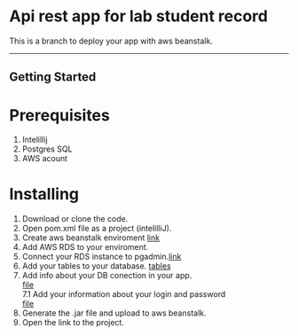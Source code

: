 # Api rest app for lab student record
This is a branch to deploy your app with aws beanstalk.

---

## Getting Started

# Prerequisites
1. Intelillij
2. Postgres SQL
3. AWS acount

# Installing
1. Download or clone the code.
2. Open  pom.xml file as a project (intelilliJ).
3. Create aws beanstalk enviroment [link](https://docs.aws.amazon.com/elasticbeanstalk/latest/dg/java-getstarted.html)
4. Add AWS RDS to your enviroment.
5. Connect your RDS instance to pgadmin.[link](https://docs.aws.amazon.com/AmazonRDS/latest/UserGuide/USER_ConnectToPostgreSQLInstance.html)
6. Add your tables to your database. [tables](https://github.com/josebuenogar1/laboratoryStudents/blob/main/README.md#database)
7. Add info about your DB conection in your app. <br/>
   [file](https://github.com/josebuenogar1/laboratoryStudents/blob/aws_rds/src/main/resources/application.properties) <br/>
   7.1 Add your information about your login and password  <br>
   [file](https://github.com/josebuenogar1/laboratoryStudents/blob/aws_rds/src/main/java/laboratoryestudents/app/configuration/SecurityConfig.java) <br/>
8. Generate the .jar file and upload to aws beanstalk.
9. Open the link to the project.


